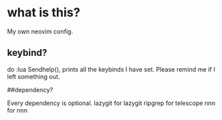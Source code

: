 # what is this?

My own neovim config.

## keybind?

do :lua Sendhelp(),
prints all the keybinds I have set.
Please remind me if I left something out.

##dependency? 

Every dependency is optional.
lazygit for lazygit
ripgrep for telescope
nnn for nnn
